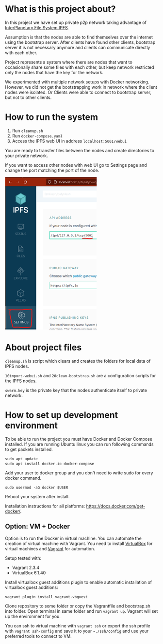 # What is this project about?

In this project we have set up private p2p network taking advantage of [InterPlanetary File System IPFS][1].

Assumption is that the nodes are able to find themselves over the internet using the bootstrap server. After clients have found other clients, bootstrap server it is not necessary anymore and clients can communicate directly with each other.

Project represents a system where there are nodes that want to occasionally share some files with each other, but keep network restricted only the nodes that have the key for the network.

We experimented with multiple network setups with Docker networking. However, we did not get the bootstrapping work in network where the client nodes were isolated. Or Clients were able to connect to bootstrap server, but not to other clients.

# How to run the system

1. Run `cleanup.sh`
2. Run `docker-compose.yaml`
3. Access the IPFS web UI in address `localhost:5001/webui`

You are ready to transfer files between the nodes and create directories to your private network.

If you want to access other nodes with web UI go to Settings page and change the port matching the port of the node.

<img src=img/Port_change.png alt="Port_change.png" height="500">

# About project files
`cleanup.sh` is script which clears and creates the folders for local data of IPFS nodes.

`10import-webui.sh` and `20clean-bootstrap.sh` are a configuration scripts for the IPFS nodes.

`swarm.key` is the private key that the nodes authenticate itself to private network.

# How to set up development environment

To be able to run the project you must have Docker and Docker Compose installed. If you are running Ubuntu linux you can run following commands to get packets installed.

```console
sudo apt update
sudo apt install docker.io docker-compose

```

Add your user to docker group and you don't need to write sudo for every docker command.

```console
sudo usermod -aG docker $USER

```

Reboot your system after install.

Installation instructions for all platforms: https://docs.docker.com/get-docker/.

## Option: VM + Docker

Option is to run the Docker in virtual machine. You can automate the creation of virtual machine with Vagrant. You need to install [VirtualBox][2] for virtual machines and [Vagrant][3] for automation.

Setup tested with:
 - Vagrant 2.3.4
 - VirtualBox 6.1.40

Install virtualbox guest additions plugin to enable automatic installation of virtualbox guest additions:

```console
vagrant plugin install vagrant-vbguest
```

Clone repository to some folder or copy the Vagrantfile and bootstrap.sh into folder. Open terminal in same folder and run `vagrant up`. Vagrant will set up the environment for you.

You can ssh to virtual machine with `vagrant ssh` or export the ssh profile with `vagrant ssh-config` and save it to your `~./ssh/config` and use your preferred tools to connect to VM.

<!-- References -->
[1]: https://ipfs.tech/
[2]: https://www.virtualbox.org/
[3]: https://www.vagrantup.com/